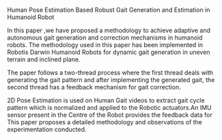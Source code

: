 Human Pose Estimation Based Robust Gait Generation and Estimation in Humanoid Robot

 In this paper ,we have proposed a methodology to achieve adaptive and autonomous gait generation and correction mechanisms in humanoid robots. 
The methodology used in this paper has been implemented in Robotis Darwin Humanoid Robots for dynamic gait generation in uneven terrain and inclined plane.

The paper follows a two-thread process where the first thread deals with generating the gait pattern and after implementing the generated gait, the second thread has a feedback mechanism for gait correction.

2D Pose Estimation is used on Human Gait videos to extract gait cycle pattern which is normalized and applied to the Robotic actuators.An IMU sensor present in the Centre of the Robot provides the feedback data for This paper proposes a detailed methodology and observations of the experimentation conducted.
